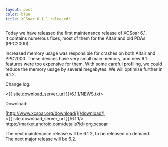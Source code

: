 ```yaml
---
layout: post
color: blue
title: XCSoar 6.1.1 released!
---
```

Today we have released the first maintenance release of XCSoar 6.1.  
It contains numerous fixes, most of them for the Altair and old PDAs (PPC2000).

Increased memory usage was responsible for crashes on both Altair and
PPC2000.  These devices have very small main memory, and new 6.1
features were too expensive for them.  With some careful profiling, we
could reduce the memory usage by several megabytes.  We will optimise
further in 6.1.2.

Change log:

 <{{ site.download_server_url }}/6.1.1/NEWS.txt>

Download:

 [http://www.xcsoar.org/download/](/download/)  
 <{{ site.download_server_url }}/6.1.1/>  
 <https://market.android.com/details?id=org.xcsoar>

The next maintenance release will be 6.1.2, to be released on demand.  
The next major release will be 6.2.
